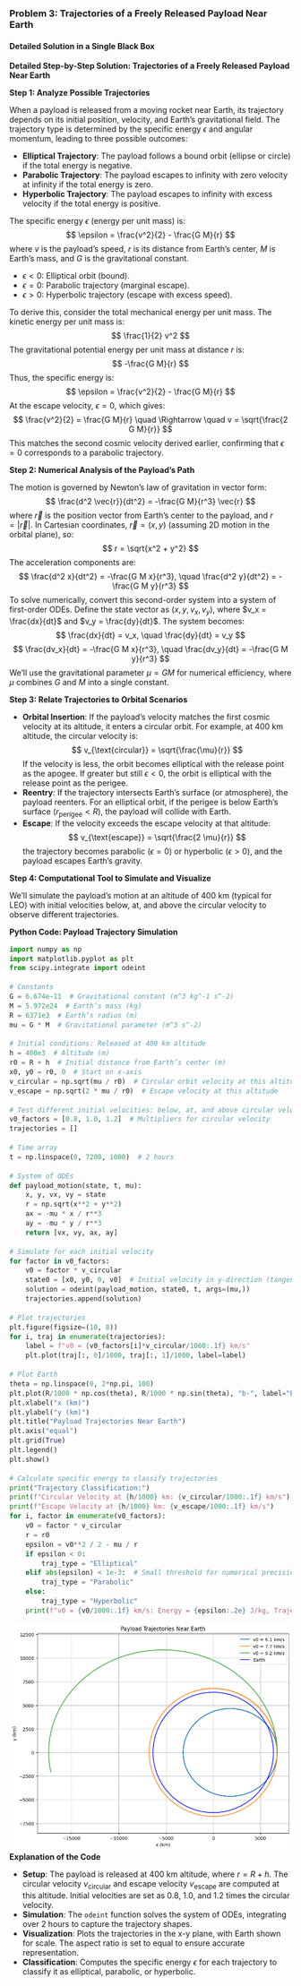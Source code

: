 ### Problem 3: Trajectories of a Freely Released Payload Near Earth

#### Detailed Solution in a Single Black Box


**Detailed Step-by-Step Solution: Trajectories of a Freely Released Payload Near Earth**

**Step 1: Analyze Possible Trajectories**

When a payload is released from a moving rocket near Earth, its trajectory depends on its initial position, velocity, and Earth’s gravitational field. The trajectory type is determined by the specific energy $\epsilon$ and angular momentum, leading to three possible outcomes:  
- **Elliptical Trajectory**: The payload follows a bound orbit (ellipse or circle) if the total energy is negative.  
- **Parabolic Trajectory**: The payload escapes to infinity with zero velocity at infinity if the total energy is zero.  
- **Hyperbolic Trajectory**: The payload escapes to infinity with excess velocity if the total energy is positive.

The specific energy $\epsilon$ (energy per unit mass) is:
$$
\epsilon = \frac{v^2}{2} - \frac{G M}{r}
$$
where $v$ is the payload’s speed, $r$ is its distance from Earth’s center, $M$ is Earth’s mass, and $G$ is the gravitational constant.  
- $\epsilon < 0$: Elliptical orbit (bound).  
- $\epsilon = 0$: Parabolic trajectory (marginal escape).  
- $\epsilon > 0$: Hyperbolic trajectory (escape with excess speed).

To derive this, consider the total mechanical energy per unit mass. The kinetic energy per unit mass is:
$$
\frac{1}{2} v^2
$$
The gravitational potential energy per unit mass at distance $r$ is:
$$
-\frac{G M}{r}
$$
Thus, the specific energy is:
$$
\epsilon = \frac{v^2}{2} - \frac{G M}{r}
$$
At the escape velocity, $\epsilon = 0$, which gives:
$$
\frac{v^2}{2} = \frac{G M}{r} \quad \Rightarrow \quad v = \sqrt{\frac{2 G M}{r}}
$$
This matches the second cosmic velocity derived earlier, confirming that $\epsilon = 0$ corresponds to a parabolic trajectory.

**Step 2: Numerical Analysis of the Payload’s Path**

The motion is governed by Newton’s law of gravitation in vector form:
$$
\frac{d^2 \vec{r}}{dt^2} = -\frac{G M}{r^3} \vec{r}
$$
where $\vec{r}$ is the position vector from Earth’s center to the payload, and $r = |\vec{r}|$. In Cartesian coordinates, $\vec{r} = (x, y)$ (assuming 2D motion in the orbital plane), so:
$$
r = \sqrt{x^2 + y^2}
$$
The acceleration components are:
$$
\frac{d^2 x}{dt^2} = -\frac{G M x}{r^3}, \quad \frac{d^2 y}{dt^2} = -\frac{G M y}{r^3}
$$
To solve numerically, convert this second-order system into a system of first-order ODEs. Define the state vector as $(x, y, v_x, v_y)$, where $v_x = \frac{dx}{dt}$ and $v_y = \frac{dy}{dt}$. The system becomes:
$$
\frac{dx}{dt} = v_x, \quad \frac{dy}{dt} = v_y
$$
$$
\frac{dv_x}{dt} = -\frac{G M x}{r^3}, \quad \frac{dv_y}{dt} = -\frac{G M y}{r^3}
$$
We’ll use the gravitational parameter $\mu = G M$ for numerical efficiency, where $\mu$ combines $G$ and $M$ into a single constant.

**Step 3: Relate Trajectories to Orbital Scenarios**

- **Orbital Insertion**: If the payload’s velocity matches the first cosmic velocity at its altitude, it enters a circular orbit. For example, at 400 km altitude, the circular velocity is:
$$
v_{\text{circular}} = \sqrt{\frac{\mu}{r}}
$$
If the velocity is less, the orbit becomes elliptical with the release point as the apogee. If greater but still $\epsilon < 0$, the orbit is elliptical with the release point as the perigee.  
- **Reentry**: If the trajectory intersects Earth’s surface (or atmosphere), the payload reenters. For an elliptical orbit, if the perigee is below Earth’s surface ($r_{\text{perigee}} < R$), the payload will collide with Earth.  
- **Escape**: If the velocity exceeds the escape velocity at that altitude:
$$
v_{\text{escape}} = \sqrt{\frac{2 \mu}{r}}
$$
the trajectory becomes parabolic ($\epsilon = 0$) or hyperbolic ($\epsilon > 0$), and the payload escapes Earth’s gravity.

**Step 4: Computational Tool to Simulate and Visualize**

We’ll simulate the payload’s motion at an altitude of 400 km (typical for LEO) with initial velocities below, at, and above the circular velocity to observe different trajectories.

**Python Code: Payload Trajectory Simulation**

```py
import numpy as np
import matplotlib.pyplot as plt
from scipy.integrate import odeint

# Constants
G = 6.674e-11  # Gravitational constant (m^3 kg^-1 s^-2)
M = 5.972e24  # Earth’s mass (kg)
R = 6371e3  # Earth’s radius (m)
mu = G * M  # Gravitational parameter (m^3 s^-2)

# Initial conditions: Released at 400 km altitude
h = 400e3  # Altitude (m)
r0 = R + h  # Initial distance from Earth’s center (m)
x0, y0 = r0, 0  # Start on x-axis
v_circular = np.sqrt(mu / r0)  # Circular orbit velocity at this altitude
v_escape = np.sqrt(2 * mu / r0)  # Escape velocity at this altitude

# Test different initial velocities: below, at, and above circular velocity
v0_factors = [0.8, 1.0, 1.2]  # Multipliers for circular velocity
trajectories = []

# Time array
t = np.linspace(0, 7200, 1000)  # 2 hours

# System of ODEs
def payload_motion(state, t, mu):
    x, y, vx, vy = state
    r = np.sqrt(x**2 + y**2)
    ax = -mu * x / r**3
    ay = -mu * y / r**3
    return [vx, vy, ax, ay]

# Simulate for each initial velocity
for factor in v0_factors:
    v0 = factor * v_circular
    state0 = [x0, y0, 0, v0]  # Initial velocity in y-direction (tangential)
    solution = odeint(payload_motion, state0, t, args=(mu,))
    trajectories.append(solution)

# Plot trajectories
plt.figure(figsize=(10, 8))
for i, traj in enumerate(trajectories):
    label = f"v0 = {v0_factors[i]*v_circular/1000:.1f} km/s"
    plt.plot(traj[:, 0]/1000, traj[:, 1]/1000, label=label)

# Plot Earth
theta = np.linspace(0, 2*np.pi, 100)
plt.plot(R/1000 * np.cos(theta), R/1000 * np.sin(theta), "b-", label="Earth")
plt.xlabel("x (km)")
plt.ylabel("y (km)")
plt.title("Payload Trajectories Near Earth")
plt.axis("equal")
plt.grid(True)
plt.legend()
plt.show()

# Calculate specific energy to classify trajectories
print("Trajectory Classification:")
print(f"Circular Velocity at {h/1000} km: {v_circular/1000:.1f} km/s")
print(f"Escape Velocity at {h/1000} km: {v_escape/1000:.1f} km/s")
for i, factor in enumerate(v0_factors):
    v0 = factor * v_circular
    r = r0
    epsilon = v0**2 / 2 - mu / r
    if epsilon < 0:
        traj_type = "Elliptical"
    elif abs(epsilon) < 1e-3:  # Small threshold for numerical precision
        traj_type = "Parabolic"
    else:
        traj_type = "Hyperbolic"
    print(f"v0 = {v0/1000:.1f} km/s: Energy = {epsilon:.2e} J/kg, Trajectory = {traj_type}")
```
![alt text](image-2.png)
**Explanation of the Code**
- **Setup**: The payload is released at 400 km altitude, where $r = R + h$. The circular velocity $v_{\text{circular}}$ and escape velocity $v_{\text{escape}}$ are computed at this altitude. Initial velocities are set as 0.8, 1.0, and 1.2 times the circular velocity.  
- **Simulation**: The `odeint` function solves the system of ODEs, integrating over 2 hours to capture the trajectory shapes.  
- **Visualization**: Plots the trajectories in the x-y plane, with Earth shown for scale. The aspect ratio is set to equal to ensure accurate representation.  
- **Classification**: Computes the specific energy $\epsilon$ for each trajectory to classify it as elliptical, parabolic, or hyperbolic.


